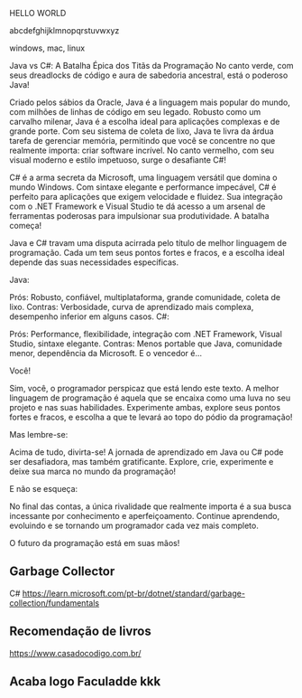 HELLO WORLD

abcdefghijklmnopqrstuvwxyz

windows, mac, linux 


Java vs C#: A Batalha Épica dos Titãs da Programação
No canto verde, com seus dreadlocks de código e aura de sabedoria ancestral, está o poderoso Java!

Criado pelos sábios da Oracle, Java é a linguagem mais popular do mundo, com milhões de linhas de código em seu legado.
Robusto como um carvalho milenar, Java é a escolha ideal para aplicações complexas e de grande porte.
Com seu sistema de coleta de lixo, Java te livra da árdua tarefa de gerenciar memória, permitindo que você se concentre no que realmente importa: criar software incrível.
No canto vermelho, com seu visual moderno e estilo impetuoso, surge o desafiante C#!

C# é a arma secreta da Microsoft, uma linguagem versátil que domina o mundo Windows.
Com sintaxe elegante e performance impecável, C# é perfeito para aplicações que exigem velocidade e fluidez.
Sua integração com o .NET Framework e Visual Studio te dá acesso a um arsenal de ferramentas poderosas para impulsionar sua produtividade.
A batalha começa!

Java e C# travam uma disputa acirrada pelo título de melhor linguagem de programação. Cada um tem seus pontos fortes e fracos, e a escolha ideal depende das suas necessidades específicas.

Java:

Prós: Robusto, confiável, multiplataforma, grande comunidade, coleta de lixo.
Contras: Verbosidade, curva de aprendizado mais complexa, desempenho inferior em alguns casos.
C#:

Prós: Performance, flexibilidade, integração com .NET Framework, Visual Studio, sintaxe elegante.
Contras: Menos portable que Java, comunidade menor, dependência da Microsoft.
E o vencedor é...

Você!

Sim, você, o programador perspicaz que está lendo este texto. A melhor linguagem de programação é aquela que se encaixa como uma luva no seu projeto e nas suas habilidades. Experimente ambas, explore seus pontos fortes e fracos, e escolha a que te levará ao topo do pódio da programação!

Mas lembre-se:

Acima de tudo, divirta-se! A jornada de aprendizado em Java ou C# pode ser desafiadora, mas também gratificante. Explore, crie, experimente e deixe sua marca no mundo da programação!

E não se esqueça:

No final das contas, a única rivalidade que realmente importa é a sua busca incessante por conhecimento e aperfeiçoamento. Continue aprendendo, evoluindo e se tornando um programador cada vez mais completo.

O futuro da programação está em suas mãos!


## Garbage Collector
 C# https://learn.microsoft.com/pt-br/dotnet/standard/garbage-collection/fundamentals

## Recomendação de livros 
 https://www.casadocodigo.com.br/

## Acaba logo Faculadde kkk